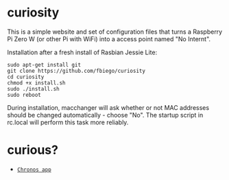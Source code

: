 # curiosity

This is a simple website and set of configuration files that turns a Raspberry Pi Zero W (or other Pi with WiFi) into a access point named "No Internt".

Installation after a fresh install of Rasbian Jessie Lite:
```
sudo apt-get install git
git clone https://github.com/fbiego/curiosity
cd curiosity
chmod +x install.sh
sudo ./install.sh
sudo reboot
```
During installation, macchanger will ask whether or not MAC addresses should be changed automatically - choose "No". The startup script in rc.local will perform this task more reliably.

# curious?

- [`Chronos app`](https://fbiego.com/chronos/)

